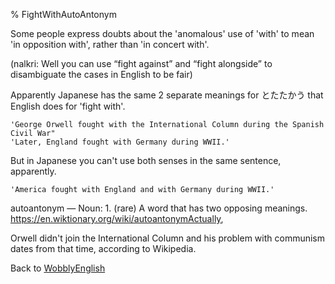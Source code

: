 % FightWithAutoAntonym

Some people express doubts about the 'anomalous' use of 'with' to mean 'in opposition with', rather than 'in concert with'.

(nalkri:	Well you can use “fight against” and “fight alongside” to disambiguate the cases in English to  be fair)

Apparently Japanese has the same 2 separate meanings for とたたかう that English does for 'fight with'.

	'George Orwell fought with the International Column during the Spanish Civil War"
	'Later, England fought with Germany during WWII.'

But in Japanese you can't use both senses in the same sentence, apparently.

	'America fought with England and with Germany during WWII.'

autoantonym — Noun: 1. (rare) A word that has two opposing meanings. https://en.wiktionary.org/wiki/autoantonymActually, 

Orwell didn't join the International Column and his problem with communism dates from that time, according to Wikipedia.

Back to [WobblyEnglish](WobblyEnglish.html)

